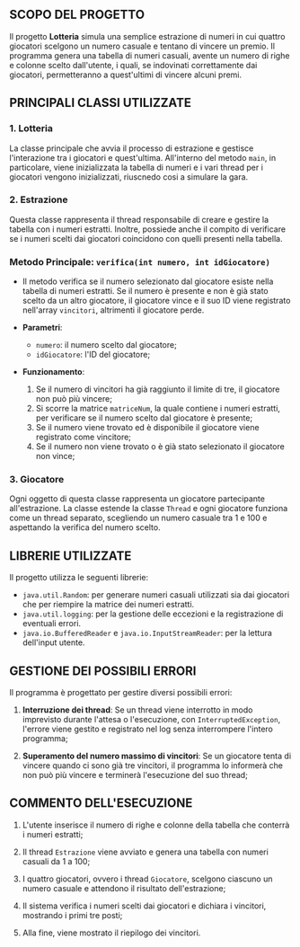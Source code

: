 ## SCOPO DEL PROGETTO

Il progetto **Lotteria** simula una semplice estrazione di numeri in cui quattro giocatori scelgono un numero casuale e tentano di vincere un premio. Il programma genera una tabella di numeri casuali, avente un numero di righe e colonne scelto dall'utente, i quali, se indovinati correttamente dai giocatori, permetteranno a quest'ultimi di vincere alcuni premi.

## PRINCIPALI CLASSI UTILIZZATE

### 1. **Lotteria**
La classe principale che avvia il processo di estrazione e gestisce l'interazione tra i giocatori e quest'ultima. All'interno del metodo `main`, in particolare, viene inizializzata la tabella di numeri e i vari thread per i giocatori vengono inizializzati, riuscnedo cosi a simulare la gara.


### 2. **Estrazione**
Questa classe rappresenta il thread responsabile di creare e gestire la tabella con i numeri estratti. Inoltre, possiede anche il compito di verificare se i numeri scelti dai giocatori coincidono con quelli presenti nella tabella.

### Metodo Principale:     `verifica(int numero, int idGiocatore)`

- Il metodo verifica se il numero selezionato dal giocatore esiste nella tabella di numeri estratti. Se il numero è presente e non è già stato scelto da un altro giocatore, il giocatore vince e il suo ID viene registrato nell'array `vincitori`, altrimenti il giocatore perde.
  

- **Parametri**:
    - `numero`: il numero scelto dal giocatore;
    - `idGiocatore`: l'ID del giocatore;
  
- **Funzionamento**:
    1. Se il numero di vincitori ha già raggiunto il limite di tre, il giocatore non può più vincere;
    2. Si scorre la matrice `matriceNum`, la quale contiene i numeri estratti, per verificare se il numero scelto dal giocatore è presente;
    3. Se il numero viene trovato ed è disponibile il giocatore viene registrato come vincitore;
    4. Se il numero non viene trovato o è già stato selezionato il giocatore non vince;

### 3. **Giocatore**
Ogni oggetto di questa classe rappresenta un giocatore partecipante all'estrazione. La classe estende la classe `Thread` e ogni giocatore funziona come un thread separato, scegliendo un numero casuale tra 1 e 100 e aspettando la verifica del numero scelto.

## LIBRERIE UTILIZZATE

Il progetto utilizza le seguenti librerie:

- `java.util.Random`: per generare numeri casuali utilizzati sia dai giocatori che per riempire la matrice dei numeri estratti.
- `java.util.logging`: per la gestione delle eccezioni e la registrazione di eventuali errori.
- `java.io.BufferedReader` e `java.io.InputStreamReader`: per la lettura dell'input utente.

## GESTIONE DEI POSSIBILI ERRORI

Il programma è progettato per gestire diversi possibili errori:

1. **Interruzione dei thread**: Se un thread viene interrotto in modo imprevisto durante l'attesa o l'esecuzione, con `InterruptedException`, l'errore viene gestito e registrato nel log senza interrompere l'intero programma;

2. **Superamento del numero massimo di vincitori**: Se un giocatore tenta di vincere quando ci sono già tre vincitori, il programma lo informerà che non può più vincere e terminerà l'esecuzione del suo thread;

## COMMENTO DELL'ESECUZIONE

1. L'utente inserisce il numero di righe e colonne della tabella che conterrà i numeri estratti;

2. Il thread `Estrazione` viene avviato e genera una tabella con numeri casuali da 1 a 100;

3. I quattro giocatori, ovvero i thread `Giocatore`, scelgono ciascuno un numero casuale e attendono il risultato dell'estrazione;

4. Il sistema verifica i numeri scelti dai giocatori e dichiara i vincitori, mostrando i primi tre posti;

5. Alla fine, viene mostrato il riepilogo dei vincitori.

